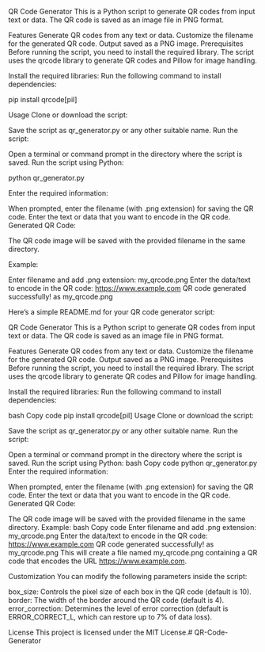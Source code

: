 QR Code Generator
This is a Python script to generate QR codes from input text or data. The QR code is saved as an image file in PNG format.

Features
Generate QR codes from any text or data.
Customize the filename for the generated QR code.
Output saved as a PNG image.
Prerequisites
Before running the script, you need to install the required library. The script uses the qrcode library to generate QR codes and Pillow for image handling.

Install the required libraries:
Run the following command to install dependencies:

pip install qrcode[pil]

Usage
Clone or download the script:

Save the script as qr_generator.py or any other suitable name.
Run the script:

Open a terminal or command prompt in the directory where the script is saved.
Run the script using Python:

python qr_generator.py

Enter the required information:

When prompted, enter the filename (with .png extension) for saving the QR code.
Enter the text or data that you want to encode in the QR code.
Generated QR Code:

The QR code image will be saved with the provided filename in the same directory.

Example:

Enter filename and add .png extension: my_qrcode.png
Enter the data/text to encode in the QR code: https://www.example.com
QR code generated successfully! as my_qrcode.png


Here’s a simple README.md for your QR code generator script:

QR Code Generator
This is a Python script to generate QR codes from input text or data. The QR code is saved as an image file in PNG format.

Features
Generate QR codes from any text or data.
Customize the filename for the generated QR code.
Output saved as a PNG image.
Prerequisites
Before running the script, you need to install the required library. The script uses the qrcode library to generate QR codes and Pillow for image handling.

Install the required libraries:
Run the following command to install dependencies:

bash
Copy code
pip install qrcode[pil]
Usage
Clone or download the script:

Save the script as qr_generator.py or any other suitable name.
Run the script:

Open a terminal or command prompt in the directory where the script is saved.
Run the script using Python:
bash
Copy code
python qr_generator.py
Enter the required information:

When prompted, enter the filename (with .png extension) for saving the QR code.
Enter the text or data that you want to encode in the QR code.
Generated QR Code:

The QR code image will be saved with the provided filename in the same directory.
Example:
bash
Copy code
Enter filename and add .png extension: my_qrcode.png
Enter the data/text to encode in the QR code: https://www.example.com
QR code generated successfully! as my_qrcode.png
This will create a file named my_qrcode.png containing a QR code that encodes the URL https://www.example.com.

Customization
You can modify the following parameters inside the script:

box_size: Controls the pixel size of each box in the QR code (default is 10).
border: The width of the border around the QR code (default is 4).
error_correction: Determines the level of error correction (default is ERROR_CORRECT_L, which can restore up to 7% of data loss).

License
This project is licensed under the MIT License.#   Q R - C o d e - G e n e r a t o r  
 
